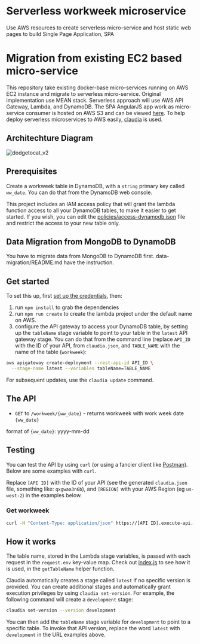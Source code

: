 # Serverless workweek microservice
Use AWS resources to create serverless micro-service and host static web pages to build Single Page Application, SPA 

# Migration from existing EC2 based micro-service  

This repository take existing docker-base micro-services running on AWS EC2 instance and migrate to serverless micro-service.  Original implementation use MEAN stack. Serverless approach will use AWS API Gateway, Lambda, and DynamoDB. The SPA AngularJS app work as micro-service consumer is hosted on AWS S3 and can be viewed [here](http://workweek.s3-website-us-west-2.amazonaws.com/). To help deploy serverless microservices to AWS easily, [claudia](https://github.com/claudiajs/claudia) is used.

## Architechture Diagram
![dodgetocat_v2](https://gist.githubusercontent.com/doughuang168/e57c8d65300a95bd7eb2291682fed100/raw/4520ea4dca386fa7925544138cc3ad975d613f30/workweek-serverless-diagram.png
)



## Prerequisites

Create a workweek table in DynamoDB, with a `string` primary key called `ww_date`. You can do that from the DynamoDB web console.


This project includes an IAM access policy that will grant the lambda function access to all your DynamoDB tables, to make it easier to get started. If you wish, you can edit the [policies/access-dynamodb.json](policies/access-dynamodb.json) file and restrict the access to your new table only.

## Data Migration from MongoDB to DynamoDB
You have to migrate data from MongoDB to DynamoDB first.  data-migration/README.md have the instruction.

## Get started

To set this up, first [set up the credentials](https://github.com/claudiajs/claudia/blob/master/getting_started.md#configuring-access-credentials), then: 

1. run `npm install` to grab the dependencies
2. run `npm run create` to create the lambda project under the default name on AWS. 
3. configure the API gateway to access your DynamoDB table, by setting up the `tableName` stage variable to point to your table in the `latest` API gateway stage. You can do that from the command line (replace `API_ID` with the ID of your API, from `claudia.json`, and `TABLE_NAME` with the name of the table (`workweek`):

  ```bash 
  aws apigateway create-deployment --rest-api-id API_ID \
    --stage-name latest --variables tableName=TABLE_NAME
  ```
For subsequent updates, use the `claudia update` command.

## The API


* `GET` to `/workweek/{ww_date}` - returns workweek with work week date `{ww_date}`

format of `{ww_date}`: yyyy-mm-dd



## Testing

You can test the API by using `curl` (or using a fancier client like [Postman](https://www.getpostman.com/)). Below are some examples with `curl`. 

Replace `[API ID]` with the ID of your API (see the generated `claudia.json` file, something like: `qxgwaa3n6b`), and `[REGION]` with your AWS Region (eg `us-west-2`) in the examples below.


### Get workweek

```bash
curl -H "Content-Type: application/json" https://[API ID].execute-api.[REGION].amazonaws.com/latest/workweek/2015-02-01
```


## How it works


The table name, stored in the Lambda stage variables, is passed with each request in the `request.env` key-value map. Check out [index.js](index.js) to see how it is used, in the `getTableName` helper function.

Claudia automatically creates a stage called `latest` if no specific version is provided. You can create additional stages and automatically grant execution privileges by using `claudia set-version`. For example, the following command will create a `development` stage:

```bash
claudia set-version --version development
```

You can then add the `tableName` stage variable for `development` to point to a specific table. To invoke that API version, replace the word `latest` with `development` in the URL examples above.
